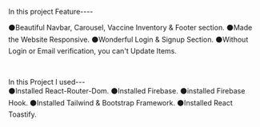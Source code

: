 

In this project Feature----
<br/>

⚫Beautiful Navbar, Carousel, Vaccine Inventory & Footer section.
⚫Made the Website Responsive.
⚫Wonderful Login & Signup Section.
⚫Without Login or Email verification, you can't Update Items.

<br/>

In this Project I used---
<br/>
⚫Installed React-Router-Dom.
⚫Installed Firebase.
⚫installed Firebase Hook.
⚫Installed Tailwind & Bootstrap Framework.
⚫Installed React Toastify.



